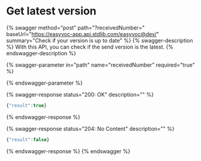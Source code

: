 # Get latest version

{% swagger method="post" path="?receivedNumber=" baseUrl="https://easyvoc-app.api.stdlib.com/easyvoc@dev/" summary="Check if your version is up to date" %}
{% swagger-description %}
With this API, you can check if the send version is the latest.
{% endswagger-description %}

{% swagger-parameter in="path" name="receivedNumber" required="true" %}

{% endswagger-parameter %}

{% swagger-response status="200: OK" description="" %}
```javascript
{"result":true}
```
{% endswagger-response %}

{% swagger-response status="204: No Content" description="" %}
```javascript
{"result":false}
```
{% endswagger-response %}
{% endswagger %}
